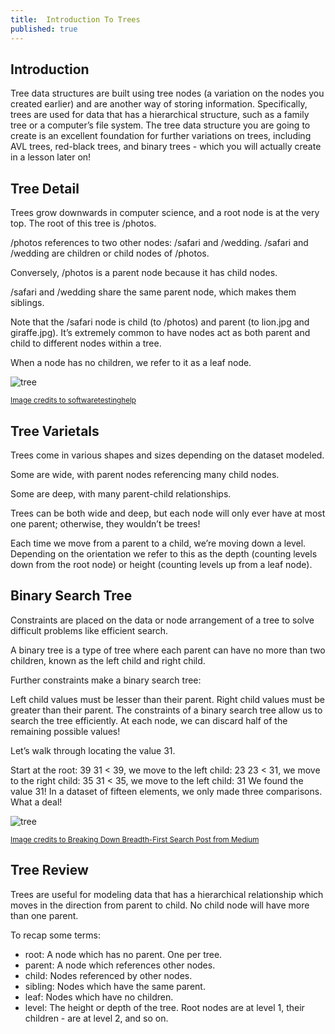 ```yaml
---
title:  Introduction To Trees 
published: true
---
```

 
 ## Introduction

Tree data structures are built using tree nodes (a variation on the nodes you created earlier) and are another way of storing information. Specifically, trees are used for data that has a hierarchical structure, such as a family tree or a computer’s file system. The tree data structure you are going to create is an excellent foundation for further variations on trees, including AVL trees, red-black trees, and binary trees - which you will actually create in a lesson later on!

## Tree Detail
Trees grow downwards in computer science, and a root node is at the very top. The root of this tree is /photos.

/photos references to two other nodes: /safari and /wedding. /safari and /wedding are children or child nodes of /photos.

Conversely, /photos is a parent node because it has child nodes.

/safari and /wedding share the same parent node, which makes them siblings.

Note that the /safari node is child (to /photos) and parent (to lion.jpg and giraffe.jpg). It’s extremely common to have nodes act as both parent and child to different nodes within a tree.

When a node has no children, we refer to it as a leaf node.

![tree](https://cdn.softwaretestinghelp.com/wp-content/qa/uploads/2019/08/1-tree-and-its-various-parts.png)

<sub>[Image credits to softwaretestinghelp](https://www.softwaretestinghelp.com/trees-in-cpp/)</sub>

## Tree Varietals
Trees come in various shapes and sizes depending on the dataset modeled.

Some are wide, with parent nodes referencing many child nodes.

Some are deep, with many parent-child relationships.

Trees can be both wide and deep, but each node will only ever have at most one parent; otherwise, they wouldn’t be trees!

Each time we move from a parent to a child, we’re moving down a level. Depending on the orientation we refer to this as the depth (counting levels down from the root node) or height (counting levels up from a leaf node).

## Binary Search Tree
Constraints are placed on the data or node arrangement of a tree to solve difficult problems like efficient search.

A binary tree is a type of tree where each parent can have no more than two children, known as the left child and right child.

Further constraints make a binary search tree:

Left child values must be lesser than their parent.
Right child values must be greater than their parent.
The constraints of a binary search tree allow us to search the tree efficiently. At each node, we can discard half of the remaining possible values!

Let’s walk through locating the value 31.

Start at the root: 39
31 < 39, we move to the left child: 23
23 < 31, we move to the right child: 35
31 < 35, we move to the left child: 31
We found the value 31!
In a dataset of fifteen elements, we only made three comparisons. What a deal!


![tree](https://miro.medium.com/max/3648/1*VM84VPcCQe0gSy44l9S5yA.jpeg)

<sub>[Image credits to Breaking Down Breadth-First Search
 Post from Medium](https://medium.com/basecs/breaking-down-breadth-first-search-cebe696709d9)</sub>

## Tree Review
Trees are useful for modeling data that has a hierarchical relationship which moves in the direction from parent to child. No child node will have more than one parent.

To recap some terms:

- root: A node which has no parent. One per tree.
- parent: A node which references other nodes.
- child: Nodes referenced by other nodes.
- sibling: Nodes which have the same parent.
- leaf: Nodes which have no children.
- level: The height or depth of the tree. Root nodes are at level 1, their children - are at level 2, and so on.
